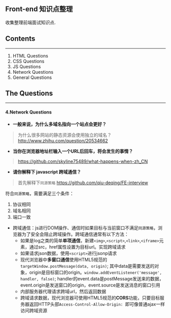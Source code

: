 ## Front-end 知识点整理
收集整理前端面试知识点.

## Contents
***

1. HTML Questions
2. CSS Questions
3. JS Questions
4. Network Questions
5. General Questions

## The Questions
***

#### 4.Network Questions
*   **一般来说，为什么多域名指向一个站点会更好？**
>  为什么很多网站的静态资源会使用独立的域名？
http://www.zhihu.com/question/20534662

*  **当你在浏览器地址栏输入一个URL后回车，将会发生的事情？**
>  https://github.com/skyline75489/what-happens-when-zh_CN

*   **请你解释下 javascript 跨域通信？**
>    首先解释下`同源策略` 
https://github.com/qiu-deqing/FE-interview

符合`同源策略`，需要满足三个条件：
1. 协议相同
2. 域名相同
3. 端口一致

*   跨域通信：js进行DOM操作、通信时如果目标与当前窗口不满足`同源策略`，浏览器为了安全会阻止跨域操作。跨域通信通常有以下方法：
    *   如果是log之类的简单**单项通信**，新建`<img>`,`<script>`,`<link>`,`<iframe>`元素，通过src，href属性设置为目标url。实现跨域请求
    *   如果请求json数据，使用`<script>`进行jsonp请求
    *   现代浏览器中**多窗口通信**使用HTML5规范的`targetWindow.postMessage(data, origin)`; 其中data是需要发送的对象，origin是目标窗口的origin。`window.addEventListener('message', handler, false)`; handler的event.data是postMessage发送来的数据，event.origin是发送窗口的origin，event.source是发送消息的窗口引用
    *   内部服务器代理请求跨域url，然后返回数据
    *   跨域请求数据，现代浏览器可使用HTML5规范的**CORS**功能，只要目标服务器返回HTTP头部`Access-Control-Allow-Origin: `即可像普通ajax一样访问跨域资源